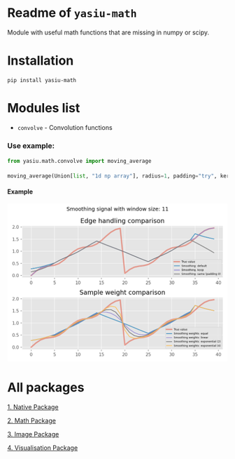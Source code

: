 # Readme of `yasiu-math`

Module with useful math functions that are missing in numpy or scipy.

# Installation

```shell
pip install yasiu-math
```
# Modules list
- `convolve` - Convolution functions

### Use example:

```py
from yasiu.math.convolve import moving_average

moving_average(Union[list, "1d np array"], radius=1, padding="try", kernel_type="avg", kernel_exp=2)
```

#### Example

![picure](https://raw.githubusercontent.com/GrzegorzKrug/yasiu-math/refs/heads/main/pics/convolveComparison.png)

# All packages

[1. Native Package](https://pypi.org/project/yasiu-native/)

[2. Math Package](https://pypi.org/project/yasiu-math/)

[3. Image Package](https://pypi.org/project/yasiu-image/)

[4. Visualisation Package](https://pypi.org/project/yasiu-vis/)
